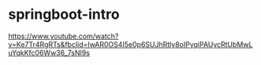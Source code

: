 # springboot-intro

https://www.youtube.com/watch?v=Ke7Tr4RgRTs&fbclid=IwAR0OS4I5e0p6SUJhRtly8oIPyqiPAUycRtUbMwLuYqkKfc06Ww36_7sNI9s
